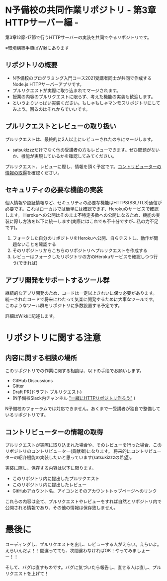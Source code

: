 # N予備校の共同作業リポジトリ - 第3章HTTPサーバー編 -
第3章12節-17節で行うHTTPサーバーの実装を共同でやるリポジトリです。

※環境構築手順はWikiにあります

## リポジトリの概要
- N予備校のプログラミング入門コース2021受講者同士が共同で作成するNode.js HTTPサーバーアプリです。
- プルリクエストが実際に取り込まれてマージされます。
- 授業の内容のプルリクエストに限らず、考えた機能の実装も歓迎します。
- というよりいっぱい実装ください。もしゃもしゃマンモスリポジトリにしてみよう。困るのはそれからでいいです。

## プルリクエストとレビューの取り扱い
プルリクエストは、最終的に2人以上にレビューされたのちにマージします。
- satsukizzzだけでなく他の受講者の方もレビューできます。ぜひ問題がないか、機能が実現しているかを確認してみてください。

プルリクエスト、レビューに際し、情報を頂く予定です。[コントリビューターの情報の取得](#コントリビューターの情報の取得)を確認ください。

## セキュリティの必要な機能の実装
個人情報や認証情報など、セキュリティの必要な機能はHTTPS(SSL/TLS)通信が必要です。これはローカルでは簡単には確認できず、Herokuのサービスで確認します。
Herokuへの公開はそのまま不特定多数への公開になるため、機能の実装に際し方法を以下に統一します(実際にはこれでも不十分ですが…私の力不足です)。

1. フォークした自分のリポジトリをHerokuへ公開、自らテストし、動作が問題ないことを確認する
1. そのリポジトリからこちらのリポジトリへプルリクエストを作成する
1. レビューはフォークしたリポジトリの方のHerokuサービスを確認しつつ行う(できれば)

## アプリ開発をサポートするツール群
継続的なアプリ開発のため、コードは一定以上きれいに保つ必要があります。
統一されたコードで将来にわたって気楽に開発するために大事なツールです。
このようなツール群をリポジトリに多数設置する予定です。

詳細はWikiに記述します。

# リポジトリに関する注意

## 内容に関する相談の場所
このリポジトリでの作業に関する相談は、以下の手段でお願いします。
- GitHub Discussions
- Gitter
- Draft PR(ドラフト プルリクエスト)
- (N予備校Slack内チャンネル ["一緒にHTTPリポジトリ作ろう"](https://progedu.slack.com/archives/C02GPTC52JF) )

N予備校のフォーラムでは対応できません。あくまで一受講者が独自で整備しているリポジトリです。

## コントリビューターの情報の取得
プルリクエストが実際に取り込まれた場合や、そのレビューを行った場合、このリポジトリのコントリビューター(貢献者)になります。
将来的にコントリビューターの紹介機能の実装したいと思っています(satsukizzzの希望)。

実装に際し、保存する内容は以下に限ります。
- このリポジトリ内に提出したプルリクエスト
- このリポジトリ内に提出したレビュー
- GitHubアカウント名、アイコンとそのアカウントトップページへのリンク

これらの内容は全て、プルリクエストやレビューをすれば自然とリポジトリ内で公開される情報であり、その他の情報は保存致しません。

# 最後に
コーディングし、プルリクエストを出し、レビューする人がえらい。えらいよ。えらいんだよ！！間違ってても、次間違わなければOK！やってみましょーー！！

そして、バグは直すものです。バグに気づいたら報告し、直せる人は直し、プルリクエストを上げて！
